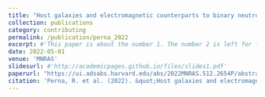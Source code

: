 ```yaml
---
title: "Host galaxies and electromagnetic counterparts to binary neutron star mergers across the cosmic time: detectability of GW170817-like events"
collection: publications
category: contributing
permalink: /publication/perna_2022
excerpt: #'This paper is about the number 1. The number 2 is left for future work.'
date: 2022-05-01
venue: 'MNRAS'
slidesurl: #'http://academicpages.github.io/files/slides1.pdf'
paperurl: "https://ui.adsabs.harvard.edu/abs/2022MNRAS.512.2654P/abstract"
citation: 'Perna, R. et al. (2022). &quot;Host galaxies and electromagnetic counterparts to binary neutron star mergers across the cosmic time: detectability of GW170817-like events.&quot; <i>MNRAS</i>. DOI: 10.1093/mnras/stac685'
---
```


